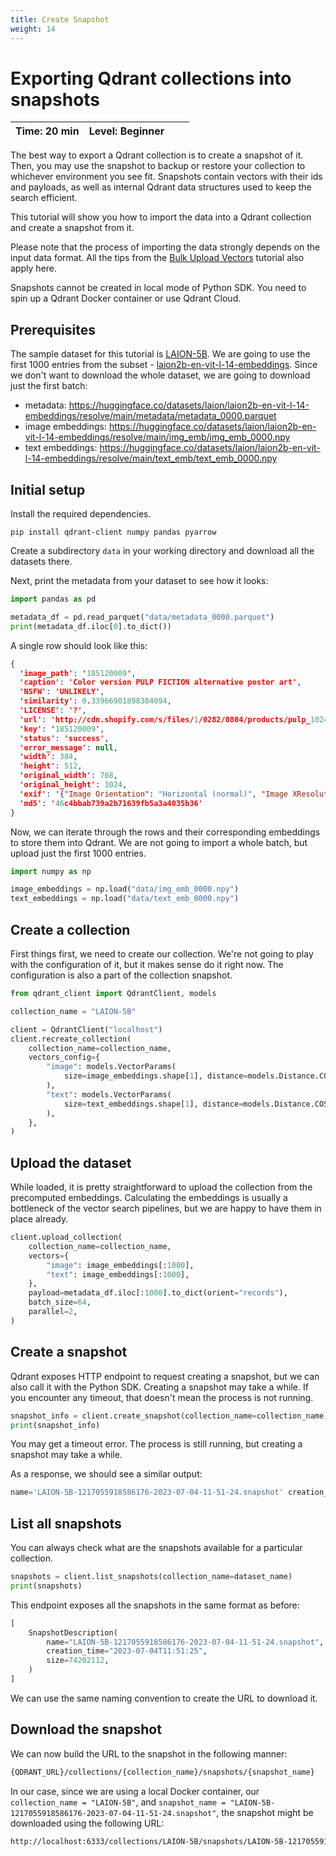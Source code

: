 ```yaml
---
title: Create Snapshot
weight: 14
---
```


# Exporting Qdrant collections into snapshots

| Time: 20 min | Level: Beginner |  |    |
|--------------| ----------- | ----------- |----------- |

The best way to export a Qdrant collection is to create a snapshot of it. Then, you may use the snapshot to backup or restore your collection to whichever environment you see fit. 
Snapshots contain vectors with their ids and payloads, as well as internal Qdrant data structures used to keep the search efficient.

This tutorial will show you how to import the data into a Qdrant collection and create a snapshot from it. 

Please note that the process of importing the data strongly depends on the input data format. All the tips from the [Bulk Upload Vectors](/documentation/tutorials/bulk-upload/) tutorial also apply here.

<aside role="status">Snapshots cannot be created in local mode of Python SDK. You need to spin up a Qdrant Docker container or use Qdrant Cloud.</aside>

## Prerequisites

The sample dataset for this tutorial is [LAION-5B](https://laion.ai/blog/laion-5b/). We are going to use the first 1000 entries from the subset - [laion2b-en-vit-l-14-embeddings](https://huggingface.co/datasets/laion/laion2b-en-vit-l-14-embeddings). Since we don't want to download the whole dataset, we are going to download just the first batch:

- metadata: https://huggingface.co/datasets/laion/laion2b-en-vit-l-14-embeddings/resolve/main/metadata/metadata_0000.parquet
- image embeddings: https://huggingface.co/datasets/laion/laion2b-en-vit-l-14-embeddings/resolve/main/img_emb/img_emb_0000.npy
- text embeddings: https://huggingface.co/datasets/laion/laion2b-en-vit-l-14-embeddings/resolve/main/text_emb/text_emb_0000.npy


## Initial setup

Install the required dependencies.

```shell
pip install qdrant-client numpy pandas pyarrow
```

Create a subdirectory `data` in your working directory and download all the datasets there.

Next, print the metadata from your dataset to see how it looks:

```python
import pandas as pd

metadata_df = pd.read_parquet("data/metadata_0000.parquet")
print(metadata_df.iloc[0].to_dict())
```

A single row should look like this:

```json
{
  'image_path': '185120009', 
  'caption': 'Color version PULP FICTION alternative poster art', 
  'NSFW': 'UNLIKELY', 
  'similarity': 0.33966901898384094, 
  'LICENSE': '?', 
  'url': 'http://cdn.shopify.com/s/files/1/0282/0804/products/pulp_1024x1024.jpg?v=1474264437', 
  'key': '185120009', 
  'status': 'success', 
  'error_message': null, 
  'width': 384,
  'height': 512, 
  'original_width': 768, 
  'original_height': 1024, 
  'exif': '{"Image Orientation": "Horizontal (normal)", "Image XResolution": "100", "Image YResolution": "100", "Image ResolutionUnit": "Pixels/Inch", "Image YCbCrPositioning": "Centered", "Image ExifOffset": "102", "EXIF ExifVersion": "0210", "EXIF ComponentsConfiguration": "YCbCr", "EXIF FlashPixVersion": "0100", "EXIF ColorSpace": "Uncalibrated", "EXIF ExifImageWidth": "768", "EXIF ExifImageLength": "1024"}', 
  'md5': '46c4bbab739a2b71639fb5a3a4035b36'
}
```

Now, we can iterate through the rows and their corresponding embeddings to store them into Qdrant. We are not going to import a whole batch,
but upload just the first 1000 entries.

```python
import numpy as np

image_embeddings = np.load("data/img_emb_0000.npy")
text_embeddings = np.load("data/text_emb_0000.npy")
```

## Create a collection

First things first, we need to create our collection. We're not going to play with the configuration of it, but it makes sense do it right now. 
The configuration is also a part of the collection snapshot.

```python
from qdrant_client import QdrantClient, models

collection_name = "LAION-5B"

client = QdrantClient("localhost")
client.recreate_collection(
    collection_name=collection_name,
    vectors_config={
        "image": models.VectorParams(
            size=image_embeddings.shape[1], distance=models.Distance.COSINE
        ),
        "text": models.VectorParams(
            size=text_embeddings.shape[1], distance=models.Distance.COSINE
        ),
    },
)
```

## Upload the dataset

While loaded, it is pretty straightforward to upload the collection from the precomputed embeddings. Calculating the embeddings is usually
a bottleneck of the vector search pipelines, but we are happy to have them in place already.

```python
client.upload_collection(
    collection_name=collection_name,
    vectors={
        "image": image_embeddings[:1000],
        "text": image_embeddings[:1000],
    },
    payload=metadata_df.iloc[:1000].to_dict(orient="records"),
    batch_size=64,
    parallel=2,
)
```

## Create a snapshot

Qdrant exposes HTTP endpoint to request creating a snapshot, but we can also call it with the Python SDK. Creating a snapshot may take a while. If you encounter any timeout, that doesn't mean the process is not running.

```python
snapshot_info = client.create_snapshot(collection_name=collection_name)
print(snapshot_info)
```

<aside role="status">You may get a timeout error. The process is still running, but creating a snapshot may take a while.</aside>

As a response, we should see a similar output:

```python
name='LAION-5B-1217055918586176-2023-07-04-11-51-24.snapshot' creation_time='2023-07-04T11:51:25' size=74202112
```

## List all snapshots
You can always check what are the snapshots available for a particular collection.

```python
snapshots = client.list_snapshots(collection_name=dataset_name)
print(snapshots)
```

This endpoint exposes all the snapshots in the same format as before:

```python
[
    SnapshotDescription(
        name="LAION-5B-1217055918586176-2023-07-04-11-51-24.snapshot",
        creation_time="2023-07-04T11:51:25",
        size=74202112,
    )
]
```

We can use the same naming convention to create the URL to download it.

## Download the snapshot

We can now build the URL to the snapshot in the following manner:

```bash
{QDRANT_URL}/collections/{collection_name}/snapshots/{snapshot_name}
```

In our case, since we are using a local Docker container, our `collection_name = "LAION-5B"`, and `snapshot_name = "LAION-5B-1217055918586176-2023-07-04-11-51-24.snapshot"`,
the snapshot might be downloaded using the following URL:

```bash
http://localhost:6333/collections/LAION-5B/snapshots/LAION-5B-1217055918586176-2023-07-04-11-51-24.snapshot
```


